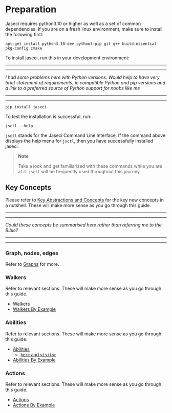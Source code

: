# Preparation
Jaseci requires python3.10 or higher as well as a set of common dependencies. If you are on a fresh linux environment, make sure to install the following first:

```
apt-get install python3.10-dev python3-pip git g++ build-essential pkg-config cmake
```

To install jaseci, run this in your development environment:

<hr>
<hr>

*I had some problems here with Python versions. Would help to have very brief statement of requirements, ie compatible Python and pip versions and a link to a preferred source of Python support for noobs like me*

<hr>
<hr>

```
pip install jaseci
```

To test the installation is successful, run:

```
jsctl --help
```

`jsctl` stands for the Jaseci Command Line Interface.
If the command above displays the help menu for `jsctl`, then you have successfully installed jaseci.

> **Note**
>
> Take a look and get familiarized with these commands while you are at it. `jsctl` will be frequently used throughout this journey.

## Key Concepts

Please refer to [Key Abstractions and Concepts](lang_docs/key_concepts.md) for the key new concepts in a nutshell. These will make more sense as you go through this guide.

<hr>
<hr>

*Could these concepts be summarised here rather than referring me to the Bible?*

<hr>
<hr>


### Graph, nodes, edges

Refer to [Graphs](lang_docs/graphs.md) for more.

### Walkers

Refer to relevant sections. These will make more sense as you go through this guide.

- [Walkers](lang_docs/walkers.md)
- [Walkers By Example](lang_docs/walkers_by_example.md)

### Abilities

Refer to relevant sections. These will make more sense as you go through this guide.

- [Abilities](lang_docs/abilities.md)
    - [`here` and `visitor`](lang_docs/here_visitor.md)
- [Abilities By Example](lang_docs/abilities_by_example.md)

### Actions

Refer to relevant sections. These will make more sense as you go through this guide.

- [Actions](lang_docs/actions.md)
- [Actions By Example](lang_docs/actions_by_example.md)
